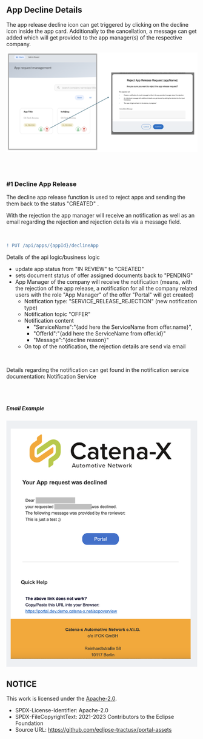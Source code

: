 ## App Decline Details

The app release decline icon can get triggered by clicking on the decline icon inside the app card. Additionally to the cancellation, a message can get added which will get provided to the app manager(s) of the respective company.
<br>

<p align="center">
<img width="1562" alt="image" src="https://raw.githubusercontent.com/eclipse-tractusx/portal-assets/main/docs/static/app-request-decline-popup.png">
</p>

<br>
<br>

### #1 Decline App Release

The decline app release function is used to reject apps and sending the them back to the status "CREATED" .

With the rejection the app manager will receive an notification as well as an email regarding the rejection and rejection details via a message field.

<br>

```diff
! PUT /api/apps/{appId}/declineApp
```

Details of the api logic/business logic

- update app status from "IN REVIEW" to "CREATED"
- sets document status of offer assigned documents back to "PENDING"
- App Manager of the company will receive the notification (means, with the rejection of the app release, a notification for all the company related users with the role "App Manager" of the offer "Portal" will get created)
  - Notification type: "SERVICE_RELEASE_REJECTION" (new notification type)
  - Notification topic "OFFER"
  - Notification content
    - "ServiceName":"{add here the ServiceName from offer.name}",
    - "OfferId":"{add here the ServiceName from offer.id}"
    - "Message":"{decline reason}"
  - On top of the notification, the rejection details are send via email

<br>

Details regarding the notification can get found in the notification service documentation: Notification Service

<br>
<br>

##### Email Example

<img width="504" alt="image" src="https://raw.githubusercontent.com/eclipse-tractusx/portal-assets/main/docs/static/app-request-decline-mail.png">

## NOTICE

This work is licensed under the [Apache-2.0](https://www.apache.org/licenses/LICENSE-2.0).

- SPDX-License-Identifier: Apache-2.0
- SPDX-FileCopyrightText: 2021-2023 Contributors to the Eclipse Foundation
- Source URL: https://github.com/eclipse-tractusx/portal-assets
